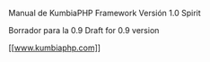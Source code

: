 Manual de KumbiaPHP Framework Versión 1.0 Spirit

Borrador para la 0.9
Draft for 0.9 version



[[www.kumbiaphp.com]]